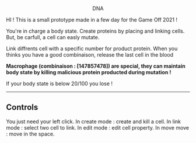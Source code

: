 <p align="center" width="100%">
DNA	 
</p>

HI ! This is a small prototype made in a few day for the Game Off 2021 !

You're in charge a body state. Create proteins by placing and linking cells. But, be carfull, a cell can easly mutate. 

Link diffrents cell with a specific number for product protein. When you thinks you have a good combinaison, release the last cell in the blood

**Macrophage (combinaison : [147857478]) are special, they can maintain body state by killing malicious protein producted during mutation !** 

If your body state is below 20/100 you lose !

----

## Controls

You just need your left click.
In create mode : create and kill a cell.
In link mode : select two cell to link.
In edit mode : edit cell property.
In move move : move in the space.


